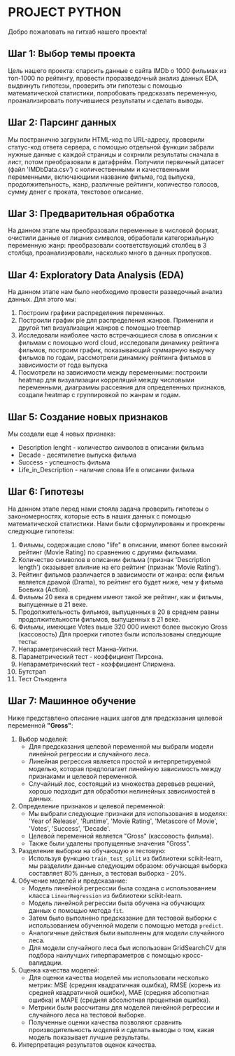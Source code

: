 # PROJECT PYTHON
Добро пожаловать на гитхаб нашего проекта!
## Шаг 1: Выбор темы проекта
Цель нашего проекта:
спарсить данные с сайта IMDb о 1000 фильмах из топ-1000 по рейтингу, провести проразведочный анализ данных EDA, выдвинуть гипотезы, проверить эти гипотезы с помощью математической статистики, попробовать предсказать переменную, проанализировать получившиеся результаты и сделать выводы.
## Шаг 2: Парсинг данных
Мы постранично загрузили HTML-код по URL-адресу, проверили статус-код ответа сервера, с помощью отдельной функции забрали нужные данные с каждой страницы и сохрнили результаты сначала в лист, потом преобразовали в датафрейм. Получили первичный датасет (файл 'IMDbData.csv') с количественными и качественными переменными, включающими название фильма, год выпуска, продолжительность, жанр, различные рейтинги, количество голосов, сумму денег с проката, текстовое описание.
## Шаг 3: Предварительная обработка
На данном этапе мы преобразовали переменные в числовой формат, очистили данные от лишних символов, обработали категориальную переменную жанр: преобразовали соответствующий столбец в 3 столбца, проанализировали, насколько много в данных пропусков.
## Шаг 4: Exploratory Data Analysis (EDA)
На данном этапе нам было необходимо провести разведочный анализ данных. Для этого мы:
1. Построим графики распределения переменных.
2. Построили график pie для распределения жанров. Применили и другой тип визуализации жанров с помощью treemap
3. Исследовали наиболее часто встречающиеся слова в описании к фильмам с помощью word cloud, исследовали динамику рейтинга фильмов, построим график, показывающий суммарную выручку фильмов по годам, рассмотрели динамику рейтинга фильмов в зависимости от года выпуска
4. Посмотрели на зависимости между переменными: построили heatmap для визуализации корреляций между числовыми переменными, диаграммы рассеяния для определенных признаков, создали heatmap с группировкой по жанрам и годам.
## Шаг 5: Создание новых признаков
Мы создали еще 4 новых признака:
- Description lenght - количество символов в описании фильма
- Decade - десятилетие выпуска фильма
- Success - успешность фильма
- Life_in_Description - наличие слова life в описании фильма
## Шаг 6: Гипотезы
На данном этапе перед нами стояла задача проверить гипотезы о закономерностях, которые есть в наших данных с помощью математической статистики. 
Нами были сформулированы и проекрены следующие гипотезы:
1. Фильмы, содержащие слово "life" в описании, имеют более высокий рейтинг (Movie Rating) по сравнению с другими фильмами.
2. Количество символов в описании фильма (признак 'Description length') оказывает влияние на его рейтинг (признак 'Movie Rating').
3. Рейтинг фильмов различается в зависимости от жанра: если фильм является драмой (Drama), то рейтинг его будет ниже, чем у фильма Боевика (Action).
4. Фильмы 20 века в среднем имеют такой же рейтинг, как и фильмы, выпущенные в 21 веке.
5. Продолжительность фильмов, выпущенных в 20 в среднем равны продолжительности фильмов, выпущенных в 21 веке.
6. Фильмы, имеющие Votes выше 320 000 имеют более высокую Gross (кассовость)
Для проерки гипотез были использованы следующие тесты:
1. Непараметрический тест Манна-Уитни.
2. Параметрический тест - коэффициент Пирсона.
3. Непараметрический тест - коэффициент Спирмена.
4. Бутстрап
5. Тест Стьюдента
## Шаг 7: Машинное обучение
Ниже представлено описание наших шагов для предсказания целевой переменной __"Gross"__:
1. Выбор моделей:
   - Для предсказания целевой переменной мы выбрали модели линейной регрессии и случайного леса.
   - Линейная регрессия является простой и интерпретируемой моделью, которая предполагает линейную зависимость между признаками и целевой переменной.
   - Случайный лес, состоящий из множества деревьев решений, хорошо подходит для обработки нелинейных зависимостей в данных.
2. Определение признаков и целевой переменной:
   - Мы выбрали следующие признаки для использования в моделях: 'Year of Release', 'Runtime', 'Movie Rating', 'Metascore of Movie', 'Votes', 'Success', 'Decade'.
   - Целевой переменной является "Gross" (кассовость фильма).
   - Также были удалены пропущенные значения "Gross".
3. Разделение выборки на обучающую и тестовую:
   - Используя функцию `train_test_split` из библиотеки scikit-learn, мы разделили данные следующим образом: обучающая выборка составляет 80% данных, а тестовая выборка - 20%.
4. Обучение моделей и предсказание:
   - Модель линейной регрессии была создана с использованием класса `LinearRegression` из библиотеки scikit-learn.
   - Модель линейной регрессии была обучена на обучающих данных с помощью метода `fit`.
   - Затем было выполнено предсказание для тестовой выборки с использованием обученной модели с помощью метода `predict`.
   - Аналогичные действия были выполнены для модели случайного леса.
   - Для модели случайного леса был использован GridSearchCV для подбора наилучших гиперпараметров с помощью кросс-валидации.
5. Оценка качества моделей:
   - Для оценки качества моделей мы использовали несколько метрик: MSE (средняя квадратичная ошибка), RMSE (корень из средней квадратичной ошибки), MAE (средняя абсолютная ошибка) и MAPE (средняя абсолютная процентная ошибка).
   - Метрики были рассчитаны для моделей линейной регрессии и случайного леса на тестовой выборке.
   - Полученные оценки качества позволяют сравнить производительность моделей и сделать выводы о том, какая модель показывает лучшие результаты.
6. Интерпретация результатов оценок качества.
  
